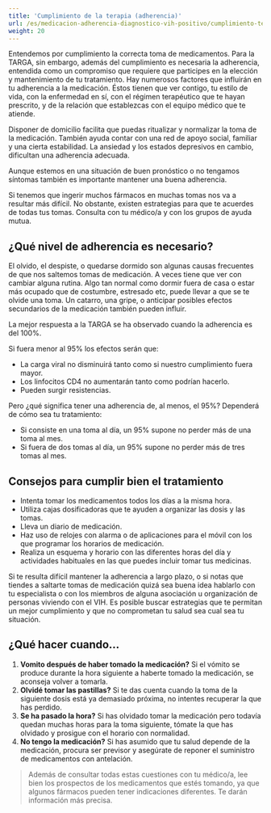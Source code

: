 ```yaml
---
title: 'Cumplimiento de la terapia (adherencia)'
url: /es/medicacion-adherencia-diagnostico-vih-positivo/cumplimiento-terapia-adherencia/
weight: 20
---
```


Entendemos por cumplimiento la correcta toma de medicamentos. Para la TARGA, sin embargo, además del cumplimiento es necesaria la adherencia, entendida como un compromiso que requiere que participes en la elección y mantenimiento de tu tratamiento. Hay numerosos factores que influirán en tu adherencia a la medicación. Éstos tienen que ver contigo, tu estilo de vida, con la enfermedad en sí, con el régimen terapéutico que te hayan prescrito, y de la relación que establezcas con el equipo médico que te atiende.

Disponer de domicilio facilita que puedas ritualizar y normalizar la toma de la medicación. También ayuda contar con una red de apoyo social, familiar y una cierta estabilidad. La ansiedad y los estados depresivos en cambio, dificultan una adherencia adecuada.

Aunque estemos en una situación de buen pronóstico o no tengamos síntomas también es importante mantener una buena adherencia.

Si tenemos que ingerir muchos fármacos en muchas tomas nos va a resultar más difícil. No obstante, existen estrategias para que te acuerdes de todas tus tomas. Consulta con tu médico/a y con los grupos de ayuda mutua.

## ¿Qué nivel de adherencia es necesario?

El olvido, el despiste, o quedarse dormido son algunas causas frecuentes de que nos saltemos tomas de medicación. A veces tiene que ver con cambiar alguna rutina. Algo tan normal como dormir fuera de casa o estar más ocupado que de costumbre, estresado etc, puede llevar a que se te olvide una toma. Un catarro, una gripe, o anticipar posibles efectos secundarios de la medicación también pueden influir.

La mejor respuesta a la TARGA se ha observado cuando la adherencia es del 100%.

Si fuera menor al 95% los efectos serán que:

- La carga viral no disminuirá tanto como si nuestro cumplimiento fuera mayor.
- Los linfocitos CD4 no aumentarán tanto como podrían hacerlo.
- Pueden surgir resistencias.

Pero ¿qué significa tener una adherencia de, al menos, el 95%? Dependerá de cómo sea tu tratamiento:

- Si consiste en una toma al día, un 95% supone no perder más de una toma al mes.
- Si fuera de dos tomas al día, un 95% supone no perder más de tres tomas al mes.

## Consejos para cumplir bien el tratamiento

- Intenta tomar los medicamentos todos los días a la misma hora.
- Utiliza cajas dosificadoras que te ayuden a organizar las dosis y las tomas.
- Lleva un diario de medicación.
- Haz uso de relojes con alarma o de aplicaciones para el móvil con los que programar los horarios de medicación.
- Realiza un esquema y horario con las diferentes horas del día y actividades habituales en las que puedes incluir tomar tus medicinas.

Si te resulta difícil mantener la adherencia a largo plazo, o si notas que tiendes a saltarte tomas de medicación quizá sea buena idea hablarlo con tu especialista o con los miembros de alguna asociación u organización de personas viviendo con el VIH. Es posible buscar estrategias que te permitan un mejor cumplimiento y que no comprometan tu salud sea cual sea tu situación.

## ¿Qué hacer cuando...

1. **Vomito después de haber tomado la medicación?** Si el vómito se produce durante la hora siguiente a haberte tomado la medicación, se aconseja volver a tomarla.
2. **Olvidé tomar las pastillas?** Si te das cuenta cuando la toma de la siguiente dosis está ya demasiado próxima, no intentes recuperar la que has perdido.
3. **Se ha pasado la hora?** Si has olvidado tomar la medicación pero todavía quedan muchas horas para la toma siguiente, tómate la que has olvidado y prosigue con el horario con normalidad.
4. **No tengo la medicación?** Si has asumido que tu salud depende de la medicación, procura ser previsor y asegúrate de reponer el suministro de medicamentos con antelación.

> Además de consultar todas estas cuestiones con tu médico/a, lee bien los prospectos de los medicamentos que estés tomando, ya que algunos fármacos pueden tener indicaciones diferentes. Te darán información más precisa.
